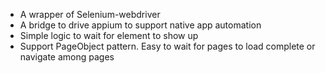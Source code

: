 * A wrapper of Selenium-webdriver
* A bridge to drive appium to support native app automation
* Simple logic to wait for element to show up
* Support PageObject pattern. Easy to wait for pages to load complete or navigate among pages